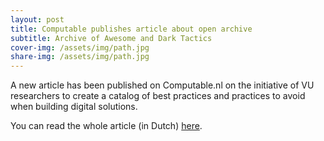 ```yaml
---
layout: post
title: Computable publishes article about open archive
subtitle: Archive of Awesome and Dark Tactics
cover-img: /assets/img/path.jpg
share-img: /assets/img/path.jpg
---
```


A new article has been published on Computable.nl on the initiative of VU researchers to create a catalog of best practices and practices to avoid when building digital solutions. 

You can read the whole article (in Dutch) <a target="none" href="https://www.computable.nl/artikel/nieuws/development/7407883/250449/vu-opent-archief-voor-duurzame-softwareontwikkeling.html">here</a>.
